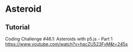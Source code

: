 # Asteroid

## Tutorial 
Coding Challenge #46.1: Asteroids with p5.js - Part 1
https://www.youtube.com/watch?v=hacZU523FyM&t=245s
